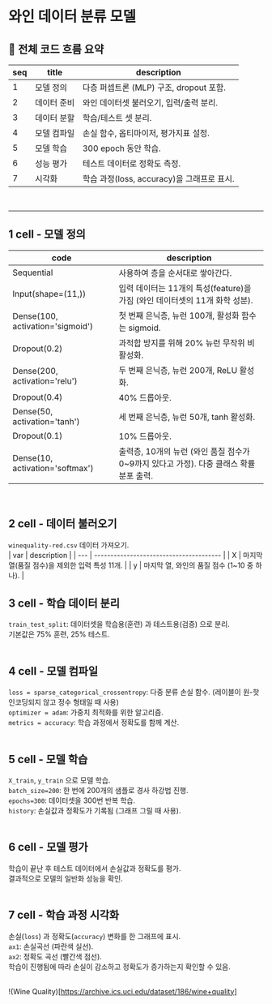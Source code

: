 # 와인 데이터 분류 모델

## 📌 전체 코드 흐름 요약
| seq |   title   | description                         |
| --- | --------- | ----------------------------------- |
|  1  | 모델 정의  | 다층 퍼셉트론 (MLP) 구조, dropout 포함. |
|  2  | 데이터 준비 | 와인 데이터셋 불러오기, 입력/출력 분리. |
|  3  | 데이터 분할 | 학습/테스트 셋 분리. |
|  4  | 모델 컴파일 | 손실 함수, 옵티마이저, 평가지표 설정. |
|  5  | 모델 학습   | 300 epoch 동안 학습. |
|  6  | 성능 평가   | 테스트 데이터로 정확도 측정. |
|  7  | 시각화     | 학습 과정(loss, accuracy)을 그래프로 표시. |
<br>

---
## 1 cell - 모델 정의
| code                             | description                                                                 |
| -------------------------------- | --------------------------------------------------------------------------- |
| Sequential                       | 사용하여 층을 순서대로 쌓아간다.|
| Input(shape=(11,))               | 입력 데이터는 11개의 특성(feature)을 가짐 (와인 데이터셋의 11개 화학 성분).|
| Dense(100, activation='sigmoid') | 첫 번째 은닉층, 뉴런 100개, 활성화 함수는 sigmoid.|
| Dropout(0.2)                     | 과적합 방지를 위해 20% 뉴런 무작위 비활성화.|
| Dense(200, activation='relu')    | 두 번째 은닉층, 뉴런 200개, ReLU 활성화.|
| Dropout(0.4)                     | 40% 드롭아웃.|
| Dense(50, activation='tanh')     | 세 번째 은닉층, 뉴런 50개, tanh 활성화.|
| Dropout(0.1)                     | 10% 드롭아웃.|
| Dense(10, activation='softmax')  | 출력층, 10개의 뉴런 (와인 품질 점수가 0~9까지 있다고 가정). 다중 클래스 확률 분포 출력.|
<br>

## 2 cell - 데이터 불러오기
`winequality-red.csv` 데이터 가져오기.  
| var | description                             |
| --- | --------------------------------------- |
| X   | 마지막 열(품질 점수)을 제외한 입력 특성 11개. |
| y   | 마지막 열, 와인의 품질 점수 (1~10 중 하나).  |
<br>

## 3 cell - 학습 데이터 분리
`train_test_split`: 데이터셋을 학습용(훈련) 과 테스트용(검증) 으로 분리.  
기본값은 75% 훈련, 25% 테스트.  
<br>

## 4 cell - 모델 컴파일
`loss = sparse_categorical_crossentropy`: 다중 분류 손실 함수. (레이블이 원-핫 인코딩되지 않고 정수 형태일 때 사용)  
`optimizer = adam`: 가중치 최적화를 위한 알고리즘.  
`metrics = accuracy`: 학습 과정에서 정확도를 함께 계산.  
<br>

## 5 cell - 모델 학습
`X_train`, `y_train` 으로 모델 학습.  
`batch_size=200`: 한 번에 200개의 샘플로 경사 하강법 진행.  
`epochs=300`: 데이터셋을 300번 반복 학습.  
`history`: 손실값과 정확도가 기록됨 (그래프 그릴 때 사용).  
<br>

## 6 cell - 모델 평가
학습이 끝난 후 테스트 데이터에서 손실값과 정확도를 평가.  
결과적으로 모델의 일반화 성능을 확인.  
<br>

## 7 cell - 학습 과정 시각화
손실(`loss`) 과 정확도(`accuracy`) 변화를 한 그래프에 표시.  
`ax1`: 손실곡선 (파란색 실선).  
`ax2`: 정확도 곡선 (빨간색 점선).  
학습이 진행됨에 따라 손실이 감소하고 정확도가 증가하는지 확인할 수 있음.  
<br>

!(Wine Quality)[https://archive.ics.uci.edu/dataset/186/wine+quality]

